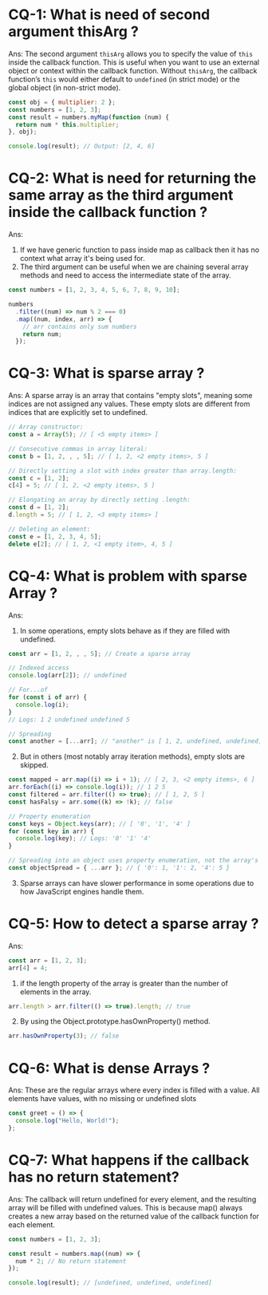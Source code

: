 # CQ-1: What is need of second argument thisArg ?

Ans:
The second argument `thisArg` allows you to specify the value of `this`
inside the callback function. This is useful when you want to use an
external object or context within the callback function. Without `thisArg`,
the callback function’s `this` would either default to `undefined`
(in strict mode) or the global object (in non-strict mode).

```js
const obj = { multiplier: 2 };
const numbers = [1, 2, 3];
const result = numbers.myMap(function (num) {
  return num * this.multiplier;
}, obj);

console.log(result); // Output: [2, 4, 6]
```

# CQ-2: What is need for returning the same array as the third argument inside the callback function ?

Ans:

1.  If we have generic function to pass inside map as callback then it has no context what array it's being used for.
2.  The third argument can be useful when we are chaining several array methods
    and need to access the intermediate state of the array.

```js
const numbers = [1, 2, 3, 4, 5, 6, 7, 8, 9, 10];

numbers
  .filter((num) => num % 2 === 0)
  .map((num, index, arr) => {
    // arr contains only sum numbers
    return num;
  });
```

# CQ-3: What is sparse array ?

Ans:
A sparse array is an array that contains "empty slots", meaning some indices are not assigned any values. These empty slots are different from indices that are explicitly set to undefined.

```js
// Array constructor:
const a = Array(5); // [ <5 empty items> ]
```

```js
// Consecutive commas in array literal:
const b = [1, 2, , , 5]; // [ 1, 2, <2 empty items>, 5 ]
```

```js
// Directly setting a slot with index greater than array.length:
const c = [1, 2];
c[4] = 5; // [ 1, 2, <2 empty items>, 5 ]
```

```js
// Elongating an array by directly setting .length:
const d = [1, 2];
d.length = 5; // [ 1, 2, <3 empty items> ]
```

```js
// Deleting an element:
const e = [1, 2, 3, 4, 5];
delete e[2]; // [ 1, 2, <1 empty item>, 4, 5 ]
```

# CQ-4: What is problem with sparse Array ?

Ans:

1. In some operations, empty slots behave as if they are filled with undefined.

```js
const arr = [1, 2, , , 5]; // Create a sparse array
```

```js
// Indexed access
console.log(arr[2]); // undefined
```

```js
// For...of
for (const i of arr) {
  console.log(i);
}
// Logs: 1 2 undefined undefined 5
```

```js
// Spreading
const another = [...arr]; // "another" is [ 1, 2, undefined, undefined, 5 ]
```

2. But in others (most notably array iteration methods), empty slots are skipped.

```js
const mapped = arr.map((i) => i + 1); // [ 2, 3, <2 empty items>, 6 ]
arr.forEach((i) => console.log(i)); // 1 2 5
const filtered = arr.filter(() => true); // [ 1, 2, 5 ]
const hasFalsy = arr.some((k) => !k); // false
```

```js
// Property enumeration
const keys = Object.keys(arr); // [ '0', '1', '4' ]
for (const key in arr) {
  console.log(key); // Logs: '0' '1' '4'
}
```

```js
// Spreading into an object uses property enumeration, not the array's iterator
const objectSpread = { ...arr }; // { '0': 1, '1': 2, '4': 5 }
```

3. Sparse arrays can have slower performance in some operations due to how JavaScript engines handle them.

# CQ-5: How to detect a sparse array ?

Ans:

```js
const arr = [1, 2, 3];
arr[4] = 4;
```

1. if the length property of the array
   is greater than the number of elements in the array.

```js
arr.length > arr.filter(() => true).length; // true
```

2. By using the Object.prototype.hasOwnProperty() method.

```js
arr.hasOwnProperty(3); // false
```

# CQ-6: What is dense Arrays ?

Ans:
These are the regular arrays where every index is filled with a value.
All elements have values, with no missing or undefined slots

```js
const greet = () => {
  console.log("Hello, World!");
};
```

# CQ-7: What happens if the callback has no return statement?

Ans:
The callback will return undefined for every element, and the resulting array will be filled with undefined values. This is because map() always creates a new array based on the returned value of the callback function for each element.

```js
const numbers = [1, 2, 3];

const result = numbers.map((num) => {
  num * 2; // No return statement
});

console.log(result); // [undefined, undefined, undefined]
```
